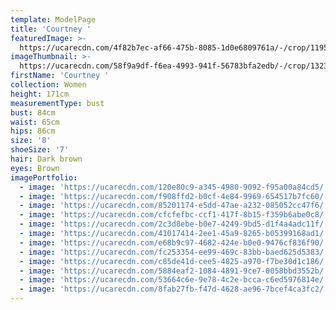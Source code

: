```yaml
---
template: ModelPage
title: 'Courtney '
featuredImage: >-
  https://ucarecdn.com/4f82b7ec-af66-475b-8085-1d0e6809761a/-/crop/1195x742/0,36/-/preview/
imageThumbnail: >-
  https://ucarecdn.com/58f9a9df-f6ea-4993-941f-56783bfa2edb/-/crop/1323x1920/118,0/-/preview/
firstName: 'Courtney '
collection: Women
height: 171cm
measurementType: bust
bust: 84cm
waist: 65cm
hips: 86cm
size: '8'
shoeSize: '7'
hair: Dark brown
eyes: Brown
imagePortfolio:
  - image: 'https://ucarecdn.com/120e80c9-a345-4980-9092-f95a00a84cd5/'
  - image: 'https://ucarecdn.com/f908ffd2-b0cf-4e84-9969-654517b7fc60/'
  - image: 'https://ucarecdn.com/85201174-e5dd-47ae-a232-085052cc47f6/'
  - image: 'https://ucarecdn.com/cfcfefbc-ccf1-417f-8b15-f359b6abe0c8/'
  - image: 'https://ucarecdn.com/2c3d8ebe-b0e7-4249-9bd5-d1f4a4adc11f/'
  - image: 'https://ucarecdn.com/41017414-2ee1-45a9-8265-b05399168ad1/'
  - image: 'https://ucarecdn.com/e68b9c97-4682-424e-b0e0-9476cf836f90/'
  - image: 'https://ucarecdn.com/fc253354-ee99-469c-83bb-baed625d5383/'
  - image: 'https://ucarecdn.com/c85de41d-cee5-4825-a970-f7be30d1c186/'
  - image: 'https://ucarecdn.com/5884eaf2-1084-4891-9ce7-0058bbd3552b/'
  - image: 'https://ucarecdn.com/53664c6e-9e78-4c2e-bcca-c6ed5976814e/'
  - image: 'https://ucarecdn.com/8fab27fb-f47d-4628-ae96-7bcef4ca3fc2/'
---
```


